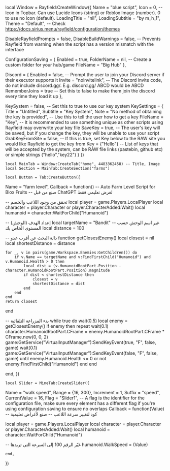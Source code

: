 local Window = Rayfield:CreateWindow({
   Name = "blue script",
   Icon = 0, -- Icon in Topbar. Can use Lucide Icons (string) or Roblox Image (number). 0 to use no icon (default).
   LoadingTitle = "nil",
   LoadingSubtitle = "by m_h_1",
   Theme = "Default", -- Check https://docs.sirius.menu/rayfield/configuration/themes

   DisableRayfieldPrompts = false,
   DisableBuildWarnings = false, -- Prevents Rayfield from warning when the script has a version mismatch with the interface

   ConfigurationSaving = {
      Enabled = true,
      FolderName = nil, -- Create a custom folder for your hub/game
      FileName = "Big Hub"
   },

   Discord = {
      Enabled = false, -- Prompt the user to join your Discord server if their executor supports it
      Invite = "noinvitelink", -- The Discord invite code, do not include discord.gg/. E.g. discord.gg/ ABCD would be ABCD
      RememberJoins = true -- Set this to false to make them join the discord every time they load it up
   },

   KeySystem = false, -- Set this to true to use our key system
   KeySettings = {
      Title = "Untitled",
      Subtitle = "Key System",
      Note = "No method of obtaining the key is provided", -- Use this to tell the user how to get a key
      FileName = "Key", -- It is recommended to use something unique as other scripts using Rayfield may overwrite your key file
      SaveKey = true, -- The user's key will be saved, but if you change the key, they will be unable to use your script
      GrabKeyFromSite = false, -- If this is true, set Key below to the RAW site you would like Rayfield to get the key from
      Key = {"Hello"} -- List of keys that will be accepted by the system, can be RAW file links (pastebin, github etc) or simple strings ("hello","key22")
   }
})

    local MainTab = Window:CreateTab("home", 4483362458) -- Title, Image
    local Section = MainTab:CreateSection("farms")

    local Button = Tab:CreateButton({
   Name = "farm level",
   Callback = function()
   -- Auto Farm Level Script for Blox Fruits
-- صنع من قبل ChatGPT لغرض تعليمي فقط

-- تحقق من وجود اللاعب والخصم
local player = game.Players.LocalPlayer
local character = player.Character or player.CharacterAdded:Wait()
local humanoid = character:WaitForChild("Humanoid")

-- إعداد الهدف (الوحش)
local targetName = "Bandit" -- غير اسم الوحش حسب المستوى الخاص بك
local distance = 100

-- دالة البحث عن أقرب عدو
function getClosestEnemy()
    local closest = nil
    local shortestDistance = distance

    for _, v in pairs(game.Workspace.Enemies:GetChildren()) do
        if v.Name == targetName and v:FindFirstChild("Humanoid") and v.Humanoid.Health > 0 then
            local dist = (v.HumanoidRootPart.Position - character.HumanoidRootPart.Position).magnitude
            if dist < shortestDistance then
                closest = v
                shortestDistance = dist
            end
        end
    end
    return closest
end

-- بدء المزراعة التلقائية
while true do
    wait(0.5)
    local enemy = getClosestEnemy()
    if enemy then
        repeat
            wait(0.1)
            character.HumanoidRootPart.CFrame = enemy.HumanoidRootPart.CFrame * CFrame.new(0, 0, 2)
            game:GetService("VirtualInputManager"):SendKeyEvent(true, "F", false, game)
            wait(0.1)
            game:GetService("VirtualInputManager"):SendKeyEvent(false, "F", false, game)
        until enemy.Humanoid.Health <= 0 or not enemy:FindFirstChild("Humanoid")
    end
end

   end,
})

    local Slider = MineTab:CreateSlider({
   Name = "walk speed",
   Range = {16, 300},
   Increment = 1,
   Suffix = "speed",
   CurrentValue = 16,
   Flag = "Slider1", -- A flag is the identifier for the configuration file, make sure every element has a different flag if you're using configuration saving to ensure no overlaps
   Callback = function(Value)
   -- كود لتغيير سرعة اللاعب
-- صنع لأغراض تعليمية

local player = game.Players.LocalPlayer
local character = player.Character or player.CharacterAdded:Wait()
local humanoid = character:WaitForChild("Humanoid")

-- غيّر الرقم 100 إلى السرعة التي تريدها
humanoid.WalkSpeed = (Value)

    end,
})
